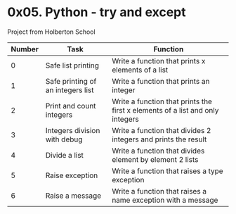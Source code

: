# 0x05. Python - try and except

Project from Holberton School

Number | Task | Function
-------|------|---------
 0 | Safe list printing | Write a function that prints x elements of a list
 1 | Safe printing of an integers list | Write a function that prints an integer
 2 | Print and count integers | Write a function that prints the first x elements of a list and only integers
 3 | Integers division with debug | Write a function that divides 2 integers and prints the result
 4 | Divide a list | Write a function that divides element by element 2 lists
 5 | Raise exception | Write a function that raises a type exception
 6 | Raise a message | Write a function that raises a name exception with a message
